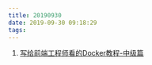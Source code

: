 ```yaml
---
title: 20190930
date: 2019-09-30 09:18:29
tags:
---
```


1. [写给前端工程师看的Docker教程-中级篇](https://juejin.im/post/5d90cdeef265da5b555f547b)